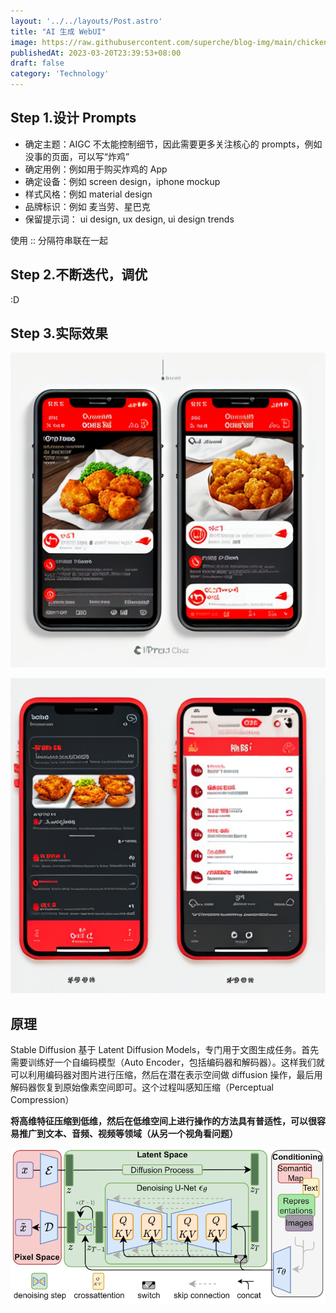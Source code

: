 ```yaml
---
layout: '../../layouts/Post.astro'
title: "AI 生成 WebUI"
image: https://raw.githubusercontent.com/superche/blog-img/main/chicken1.png
publishedAt: 2023-03-20T23:39:53+08:00
draft: false
category: 'Technology'
---
```


## Step 1.设计 Prompts
* 确定主题：AIGC 不太能控制细节，因此需要更多关注核心的 prompts，例如没事的页面，可以写“炸鸡”
* 确定用例：例如用于购买炸鸡的 App
* 确定设备：例如 screen design，iphone mockup
* 样式风格：例如 material design
* 品牌标识：例如 麦当劳、星巴克
* 保留提示词： ui design, ux design, ui design trends

使用 :: 分隔符串联在一起

## Step 2.不断迭代，调优

:D

## Step 3.实际效果

![example1](https://raw.githubusercontent.com/superche/blog-img/main/chicken1.png)

![example2](https://raw.githubusercontent.com/superche/blog-img/main/chicken2.png)

## 原理

Stable Diffusion 基于 Latent Diffusion Models，专门用于文图生成任务。首先需要训练好一个自编码模型（Auto Encoder，包括编码器和解码器）。这样我们就可以利用编码器对图片进行压缩，然后在潜在表示空间做 diffusion 操作，最后用解码器恢复到原始像素空间即可。这个过程叫感知压缩（Perceptual Compression）

**将高维特征压缩到低维，然后在低维空间上进行操作的方法具有普适性，可以很容易推广到文本、音频、视频等领域（从另一个视角看问题）**

![Diffusion Model](https://raw.githubusercontent.com/superche/blog-img/main/latent-diffusion.png)
